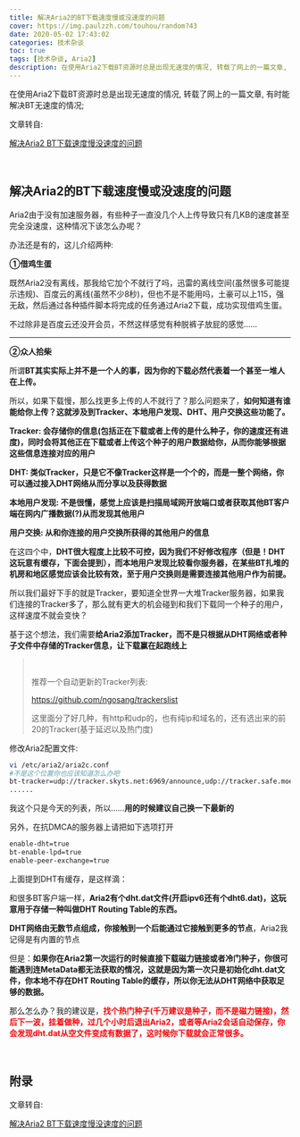 ```yaml
---
title: 解决Aria2的BT下载速度慢或没速度的问题
cover: https://img.paulzzh.com/touhou/random?43
date: 2020-05-02 17:43:02
categories: 技术杂谈
toc: true
tags: [技术杂谈, Aria2]
description: 在使用Aria2下载BT资源时总是出现无速度的情况, 转载了网上的一篇文章, 有时能解决BT无速度的情况;
---
```


在使用Aria2下载BT资源时总是出现无速度的情况, 转载了网上的一篇文章, 有时能解决BT无速度的情况;

文章转自:

[解决Aria2 BT下载速度慢没速度的问题](http://www.senra.me/solutions-to-aria2-bt-metalink-download-slowly/)

<br/>

<!--more-->

## 解决Aria2的BT下载速度慢或没速度的问题

Aria2由于没有加速服务器，有些种子一直没几个人上传导致只有几KB的速度甚至完全没速度，这种情况下该怎么办呢？

办法还是有的，这儿介绍两种:

**①借鸡生蛋**

既然Aria2没有离线，那我给它加个不就行了吗，迅雷的离线空间(虽然很多可能提示违规)、百度云的离线(虽然不少8秒)，但也不是不能用吗，土豪可以上115，强无敌，然后通过各种插件脚本将完成的任务通过Aria2下载，成功实现借鸡生蛋。

不过除非是百度云还没开会员，不然这样感觉有种脱裤子放屁的感觉……

****

**②众人拾柴**

所谓**BT其实实际上并不是一个人的事，因为你的下载必然代表着一个甚至一堆人在上传。**

所以，如果下载慢，那么找更多上传的人不就行了？那么问题来了，**如何知道有谁能给你上传？这就涉及到Tracker、本地用户发现、DHT、用户交换这些功能了。**

**Tracker: 会存储你的信息(包括正在下载或者上传的是什么种子，你的速度还有进度)，同时会将其他正在下载或者上传这个种子的用户数据给你，从而你能够根据这些信息连接对应的用户**

**DHT: 类似Tracker，只是它不像Tracker这样是一个个的，而是一整个网络，你可以通过接入DHT网络从而分享以及获得数据**

**本地用户发现: 不是很懂，感觉上应该是扫描局域网开放端口或者获取其他BT客户端在网内广播数据(?)从而发现其他用户**

**用户交换: 从和你连接的用户交换所获得的其他用户的信息**

在这四个中，**DHT很大程度上比较不可控，因为我们不好修改程序（但是！DHT这玩意有缓存，下面会提到），而本地用户发现比较看你服务器，在某些BT扎堆的机房和地区感觉应该会比较有效，至于用户交换则是需要连接其他用户作为前提。**

所以我们最好下手的就是Tracker，要知道全世界一大堆Tracker服务器，如果我们连接的Tracker多了，那么就有更大的机会碰到和我们下载同一个种子的用户，这样速度不就会变快？

基于这个想法，我们需要**给Aria2添加Tracker，而不是只根据从DHT网络或者种子文件中存储的Tracker信息，让下载赢在起跑线上**

>   <br/>
>
>   推荐一个自动更新的Tracker列表:
>
>   https://github.com/ngosang/trackerslist
>
>   这里面分了好几种，有http和udp的，也有纯ip和域名的，还有选出来的前20的Tracker(基于延迟以及热门度)

修改Aria2配置文件:

```bash
vi /etc/aria2/aria2c.conf
#不是这个位置你也应该知道怎么办吧
bt-tracker=udp://tracker.skyts.net:6969/announce,udp://tracker.safe.moe:6969/announce,udp://tracker.piratepublic.com:1337/announce,udp://tracker.pirateparty.gr:6969/announce,udp://tracker.coppersurfer.tk:6969/announce,udp://tracker.leechers-paradise.org:6969/announce,udp://allesanddro.de:1337/announce,udp://9.rarbg.com:2710/announce
......
```

我这个只是今天的列表，所以……**用的时候建议自己换一下最新的**

另外，在抗DMCA的服务器上请把如下选项打开

```bash
enable-dht=true
bt-enable-lpd=true
enable-peer-exchange=true
```

上面提到DHT有缓存，是这样滴：

和很多BT客户端一样，**Aria2有个dht.dat文件(开启ipv6还有个dht6.dat)，这玩意用于存储一种叫做DHT Routing  Table的东西。**

**DHT网络由无数节点组成，你接触到一个后能通过它接触到更多的节点**，Aria2我记得是有内置的节点

但是：**如果你在Aria2第一次运行的时候直接下载磁力链接或者冷门种子，你很可能遇到连MetaData都无法获取的情况，这就是因为第一次只是初始化dht.dat文件，你本地不存在DHT Routing Table的缓存，所以你无法从DHT网络中获取足够的数据。**

那么怎么办？我的建议是，<font color="#f00">**找个热门种子(千万建议是种子，而不是磁力链接)，然后下一波，挂着做种，过几个小时后退出Aria2，或者等Aria2会话自动保存，你会发现dht.dat从空文件变成有数据了，这时候你下载就会正常很多。**</font>

<br/>

## 附录

文章转自:

[解决Aria2 BT下载速度慢没速度的问题](http://www.senra.me/solutions-to-aria2-bt-metalink-download-slowly/)

<br/>